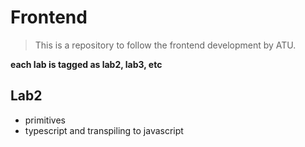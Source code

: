 # Frontend


> This is a repository to follow the frontend development by ATU.


**each lab is tagged as lab2, lab3, etc**


## Lab2
- primitives
- typescript and transpiling to javascript


